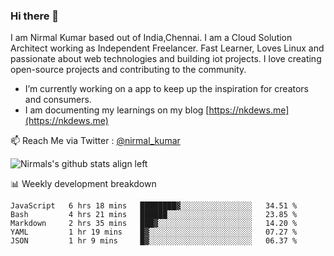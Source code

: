 ### Hi there 👋

 I am Nirmal Kumar based out of India,Chennai. I am a Cloud Solution Architect working as Independent Freelancer. Fast Learner, Loves Linux and passionate about web technologies and building iot projects. I love creating open-source projects and contributing to the community.

- I’m currently working on a app to keep up the inspiration for creators and consumers.
- I am documenting my learnings on my blog [https://nkdews.me](https://nkdews.me)

📫 Reach Me via  Twitter : [@nirmal_kumar](https://twitter.com/nirmal_kumar)

![Nirmals's github stats align left](https://github-readme-stats.vercel.app/api?username=nk-gears&show_icons=true)


📊 Weekly development breakdown

<!--START_SECTION:waka-->
```text
JavaScript   6 hrs 18 mins   ████████▓░░░░░░░░░░░░░░░░   34.51 % 
Bash         4 hrs 21 mins   ██████░░░░░░░░░░░░░░░░░░░   23.85 % 
Markdown     2 hrs 35 mins   ███▓░░░░░░░░░░░░░░░░░░░░░   14.20 % 
YAML         1 hr 19 mins    █▓░░░░░░░░░░░░░░░░░░░░░░░   07.27 % 
JSON         1 hr 9 mins     █▓░░░░░░░░░░░░░░░░░░░░░░░   06.37 % 
```
<!--END_SECTION:waka-->


